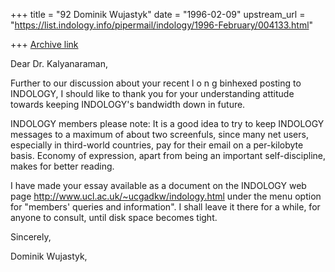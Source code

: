 +++
title = "92 Dominik Wujastyk"
date = "1996-02-09"
upstream_url = "https://list.indology.info/pipermail/indology/1996-February/004133.html"

+++
[Archive link](https://list.indology.info/pipermail/indology/1996-February/004133.html)


Dear Dr. Kalyanaraman,

Further to our discussion about your recent  l o n g  binhexed posting
to INDOLOGY, I should like to thank you for your understanding attitude
towards keeping INDOLOGY's bandwidth down in future.

INDOLOGY members please note:
It is a good idea to try to keep INDOLOGY messages to a maximum of about
two screenfuls, since many net users, especially in third-world
countries, pay for their email on a per-kilobyte basis.  Economy of
expression, apart from being an important self-discipline, makes for
better reading.

I have made your essay available as a document on the INDOLOGY web page
        http://www.ucl.ac.uk/~ucgadkw/indology.html
under the menu option for "members' queries and information".  I shall
leave it there for a while, for anyone to consult, until disk space
becomes tight.

Sincerely,

Dominik Wujastyk,





